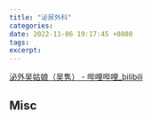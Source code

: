 ```yaml
---
title: "泌尿外科"
categories: 
date: 2022-11-06 19:17:45 +0800
tags: 
excerpt: 
---
```






[泌外吴姑娘（吴隽） - 哔哩哔哩_bilibili](https://space.bilibili.com/910705)













## Misc



